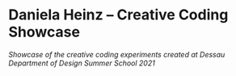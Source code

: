 # Daniela Heinz – Creative Coding Showcase

_Showcase of the creative coding experiments created at Dessau Department of Design Summer School 2021_
